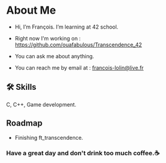 # About Me
- Hi, I’m François. I’m learning at 42 school.

- Right now I'm working on : https://github.com/ouafabulous/Transcendence_42

- You can ask me about anything.

- You can reach me by email at : francois-lolin@live.fr

## 🛠 Skills
C, C++, Game development.

## Roadmap
- Finishing ft_transcendence.

### Have a great day and don't drink too much coffee.☕
